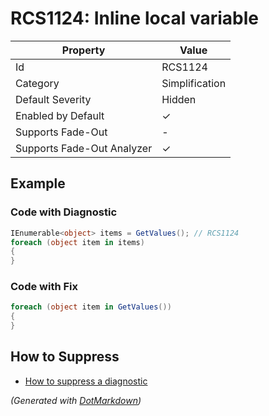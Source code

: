 # RCS1124: Inline local variable

| Property                    | Value          |
| --------------------------- | -------------- |
| Id                          | RCS1124        |
| Category                    | Simplification |
| Default Severity            | Hidden         |
| Enabled by Default          | &#x2713;       |
| Supports Fade\-Out          | \-             |
| Supports Fade\-Out Analyzer | &#x2713;       |

## Example

### Code with Diagnostic

```csharp
IEnumerable<object> items = GetValues(); // RCS1124
foreach (object item in items)
{
}
```

### Code with Fix

```csharp
foreach (object item in GetValues())
{
}
```

## How to Suppress

* [How to suppress a diagnostic](../HowToConfigureAnalyzers.md#how-to-suppress-a-diagnostic)

*\(Generated with [DotMarkdown](http://github.com/JosefPihrt/DotMarkdown)\)*